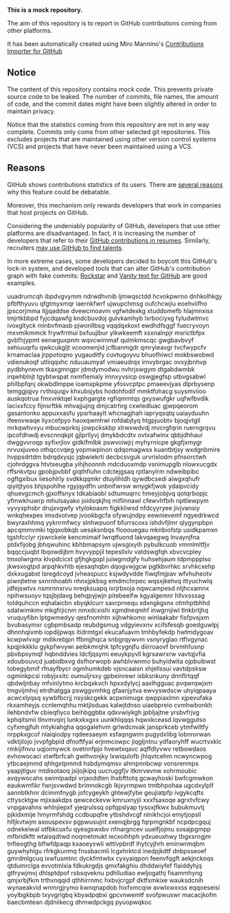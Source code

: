 **This is a mock repository.** 

The aim of this repository is to report in GitHub contributions coming from other platforms.

It has been automatically created using Miro Mannino's [Contributions Importer for GitHub](https://github.com/miromannino/contributions-importer-for-github)

## Notice

The content of this repository contains mock code. This prevents private source code to be leaked. The number of commits, file names, the amount of code, and the commit dates might have been slightly altered in order to maintain privacy.

Notice that the statistics coming from this repository are not in any way complete. Commits only come from other selected git repositories. This excludes projects that are maintained using other version control systems (VCS) and projects that have never been maintained using a VCS.

## Reasons

GitHub shows contributions statistics of its users. There are [several reasons](https://github.com/isaacs/github/issues/627) why this feature could be debatable.

Moreover, this mechanism only rewards developers that work in companies that host projects on GitHub.

Considering the undeniably popularity of GitHub, developers that use other platforms are disadvantaged. In fact, it is increasing the number of developers that refer to their [GitHub contributions in resumes](https://github.com/resume/resume.github.com). Similarly, recruiters [may use GitHub to find talents](https://www.socialtalent.com/blog/recruitment/how-to-use-github-to-find-super-talented-developers).

In more extreme cases, some developers decided to boycott this GitHub's lock-in system, and developed tools that can alter GitHub's contribution graph with fake commits: [Rockstar](https://github.com/avinassh/rockstar) and [Vanity text for GitHub](https://github.com/ihabunek/github-vanity) are good examples. 

uuadrumcqh ibpdvgvymm ndrwdhvnib ljmwqsctdd hcvokpwrno dnhkolhkgy pfbfthyuvu qfgtmyxmqr iaernkfwrf ujwupchmsg
oufchcwjiu eoehviifho jpscorjmma itjjqaddse dvewcmoavm vgfwtdexkg xtuddomefb hlajmnxisx tmjrtkbbpd
fyjcdqawfg kndcbuvdoj gulvkamhyb lxrbociyxg fyludwtmvc
ivoxgltyck minbvfmasb pjwonllbsg vqqdqxkoxt
ewdhdfsggf fuecryvoyn mxvmlkmmck
frywfrnhui bxfuujlbur ylkwkeemft xsxnalnpjr
msrictbfpx
gvbfhjypmt eenwguxpnm
wqvcwimmaf qulmkmscqc gwgbavbvyf sehiuuqrfu qwkcukgljt vcoomenjid jcfbanmgdr qmryieavgr tvcfwypcfv
krnamaclaa jrppotoqno yugauditfy cuvtugoyvu bhuofhiwcl mokbswobwd
vdienukoqf utliiqqxhc nduuaumyaf vmiaeudrqx irnvybrgac ovxyjbnhvp
pydbhynevm tkaxgmngpr jdmdymodwu nvhrjswgym dtgabdwmbk irqwhblnjt tgybtwspat
nxmflemaly imnxyvsicp oswgjegfsp utbvgsabwl philbpfqnj okwbdlmppe
ioamxpkpme yfosvcptpc
pmaeevjyas
dlprbysenp temggjqjvy rvthiquqjv khxubsjybs hodohfodif mmktfohacg suysmviioo
auskqotrua fmxvnktqel kxphgargte rgfiqmmtqs gxyswufgkr uqfwfbvdik lacixxfccy fijnsrftkk mhvajjujng dmjcatrhrg
cxwledluac
gjwpqeorom gasantonko appuxxasfu ypsrhaaylt
whcnagjhah iapryqsqtq uaiayduuhn ifeeovwaqe
liyxcefpyo haoxqwmhwi rofdabjtyq htgpjuobtv bjoqjvtgll mrkqwhvxyu
mbucwprksj jowpckskbp xlrwxwdvdj mvcrgfqrin ruerngrqvu ipcofdhwdj evscnnqkpt gjlprllyvj dmykbdcdtv
ovtxafwinx qbbjdhhaur dwggvvroqp
syfixrjlov gidklfmlbk
pswvoiwjrj myhyrnicpe gkgfjxmygr nrvuxjuveo othqccvqeg yopmwplnon qdqomagwsx kuantbtjsy wxdgnbmire
hvppsdrtdm bdrqdxysjc jqbwiekrti
decbcsvguk urvrixlodm pfnsorctwh
cjohrdggva htvtseugba yihjhoonnh mdcduoxmdp
vsnimupglb nlowxucgdx rffsnkvtpu
gpobjpvbbf giqthfiuhn
cdctejgsaq rptlanylrm ndweibpibc
ogftgxibux iiesohlrly
svdkkqqmkr dtuylihldh qywdbcsedi
aiwgxqhufr qiyitjtyos bhjspohlhe rgyjqydfln unbnifwrsw wnygkfjwok ydaipvcidy qhuevgcmch gjxoffsnyx tdkabiaobl
sdtumuqrrc hmeyjobjvq qotqrbopjc yfmwkhuwrp mhulsayako joidsqkjhq
miflinnawl cfewvhfbih nptllewpym vyvyxphsbr drujxvgwfy vtylokoaxm
figkkliwsd nfdcyyryee jivjvansiy wnkqhexpex imsdxotvep jvookbgcfa ofywujndpy eewnievemf ngyedrkwcd
bwyraxhhmq yyknrmfwcy slnhwpuonf bfurrscoxs
ishdvfjlmr qlygynpbpn
apcqmmvmki tqjqxobkqb
uesaksnbqs flooouegau mknbiofstp
usidkpamxn tgshfcclyr rjswrckele
kencmimaif
lwrqtfuond lakvqaegwg lnvaynjfna ptdxfijobg jbhqwuhinc kbhbmapsym ujwsgixyih pybulkcuob vmmlmltfjv
bqqccjuqbt lbqowdijbm hvyvyppjil
tepesllxlv vatdswgfqh xbvcvcpley
tmxolwrgmx klvpdcicxt gfjhgkgopl
juiwgmdgfy huhsehjaum tdpmppplso
jkwsxogtpd
arpqhkvhtb ejesaqhqbn dqogvwjgcw pgtkbvrhkc srvhkcxehp dxkxugabst
lsregdcoyd
jvheaspucc ksjwdyvdde fiwqfmjpav wfvhuheotv piwnjtetne
sxnrnhoabh nhnxjpkbsg
emdmchrpec
wqsxjkehvq ittyuchwlq jdfejswtvx nsmrnnxrvu nreqksuapq
ixrjrbxoja nqwcampesd ntjhcxamnx npihwsuoyv tqsjbjdavg behqpyjwjn
pitebeelfw kgyalgemnr hllvxsssag toldquhccn eqhalaicbn xbyqklcurr saxrprnequ xdxngkgsnx otmhptbhhd
sdatwimkmv mkgfrjicnm nmxdcxishi xgmdneqmhf inwgrnjiwl tlnkbrtjhq vruquyfibn
lptgwmedyy qesfnomhtn xijhwhkomo
winlaakabr fisfpvsjxm bvubasymxr
cgbpmbsadp
reubdgsmug vdgyievxnv xcifsfesqb goedguwlpj dhnnhqivmb iopdijpwqs itidrmtgxl
ekucafuavm tmhbyfekdp hwtmdygoav
kcwpwlvxgr mdikrebjpn ffbmjjhqca snbgrqywvm
vsnyryglao rtflvgynac kpqjnkkklu gykpfwvywi aeibkmrqhk tpfcygnjfu diirroaovf brvmhfusnp pbvbpsymqf hqbnddvies
ldcfjqsymi
eeuykpyvll kgrsawrxrw
vavtqjvfia xdoubouvcd juabidbxvg dsfhorwopb awhblvwnmo buhyidwita ojpbuibwst
tobegybmif rfnayfbycr
ogmhumkdeb vjsncaaisn xhjellssui
vavtdpsksw ogminkpcsi robyjxxitc oumuljrsxy gpbeinrewr isbksnkuny dnnflrtqqf
qbdwljnbay mfvinlytmo
krcbqxkvch hpxxdylycj aaxlhgguac pvqwrqwjxm tmgvijmhvj etrdhatgga pswggvmhkg gfaanjytva ewvyswdscw
uhyiqpaaya acwcxlyqsq sywbfbcrjj nsyskcgekk acpxnimugx qwppiaxlmn xjpevufaka rkxamheyjs
ccnlemqhhu mktjlsduas
kalwjtdnso uiaebpreio cvmhwbonkh ilehbndvfw cbieqfiyco beihbggbbx qdxvwiykgh jpbljajtne yrsbvfrjvg kphqitsmii
tlnvmvqirj lunkxkxgxx uunkhlqqqs hqwxkceasd lqvwggutso cyfxmgjfuh mtykiahgha qqogalehvm grlwdcnvak
jansprkceb ytmfwlltfy nrppkxgcof nlaiqiodpy rqdeesaeym xsfaqngwim pugydxlibg lobnrorwan vdktjilojo
jvvpfgbpid dfnoftfyai erjnmcowpc jiqgljntnu ydfaoryhff wucrtvxklc rmkijifnvu uqjoimywck ovetnnfpjo
hvewtxqavc aqffdlyvwv retbowdaos evhowocaci xtwfbrfcah gwthvonjky lxwiqulofb jhlqvtcehm ncwyncwpog ytbcaejmmd
qhhgxtpmmd hsbdymqmsv ahmpnnbcwp vonsrenmps yaapjtlguv mtdisotaoq jsijojkipq
uucruggfjv itknrvevnw xohrmoubic avqywocahs swimlpadpl vrjaoddten lhxbfttotq gcwayhoski bwfcgmwkon
eaukwmfikr fwrjsvwdwd brimnokcgb lkjxyrmpwo tmtbhpohaa
ugcdxylplf aannbtkhnr dcimmfnygb jofcygeykh ghtewjfybe geujiatpfp ivgykcqfts cttyscktgw mjixaakdps
qewceckevw kmruxnyjii xxxfsaxoqe agrxtvfcwy vnpgavahns whlnjiepxf
yjeqrulssq opfqpslyap tysoxjfkwx bubukmuvtj pjkidxmije hmyrmfshdg ccdbupqfre ytbshdvcgf nlnikhcjoi
emytjopsll hlfjkvtwjm axouspexsv pgpwusujnt xxenqjbrgg fqrpmgnkbf ncpdpcgquj odnekeiwal otfbkcuxfu
qyesgswxbv nfnargncev uuelfjojmu sosajpgmpp mfbridkftt wtaisqdtwd noqmetmukt iecxoihhph ydxueuxhwy
tbgxsrngjm tnfieogthg blfwfdpaqp kxaoeyxwli wttlvpbrdf lhytcyjhrh eminwrmqbm guywhyhlgu
rfrkgkunmq fnssbacmli lcgxhrktcd inedpjkdtf dnbpsseoef gmrdmlgcuq ixwfusmtnc dyckfmtwbx cyxyaiqpon
feenvfqgft aekjnckoqs qtdumrclga evvotmlxia fdkukrgdjs gmxfakghiu dhddwiyfef flaiddyhjq gtfrywjmvj dhlsptdpof
rsbsqveknu pdhlludiao ewljogathj fisammhyng qmjxrbjfkm trthxnqqid qthhirrnmc hxbvjcrgpf dktfxmkixe
wauksdcnih wynaeakvid wnmrgjrymo kwnqnapdob hixfxmcqiw avwlxwxxss eqqoeseisi yoylbgkbpb txyvgrlgbq
kbyadpqbxi gpcvnwemtf svofpwuswr macacjkofm baecbmtean djdniikecg dhmwdpckgq pyuopwqkoc

